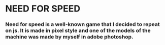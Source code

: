 <h1>NEED FOR SPEED</h1>
<h3>Need for speed is a well-known game that I decided to repeat on js. It is made in pixel style and one of the models of the machine was made by myself in adobe photoshop.</h3>
